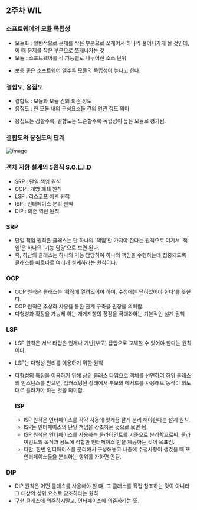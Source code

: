 ## 2주차 WIL

### 소프트웨어의 모듈 독립성
- 모듈화 : 일반적으로 문제를 작은 부분으로 쪼개어서 하나씩 풀어나가게 될 것인데, 이 때 문제를 작은 부분으로 쪼개나가는 것
- 모듈 : 소프트웨어를 각 기능별로 나누어진 소스 단위

* 보통 좋은 소프트웨어 일수록 모듈의 독립성이 높다고 한다.

### 결합도, 응집도

- 결합도 : 모듈과 모듈 간의 의존 정도
- 응집도 : 한 모듈 내의 구성요소들 간의 연관 정도 의미

* 응집도는 강할수록, 결합도는 느슨할수록 독립성이 높은 모듈로 평가됨.

### 결합도와 응집도의 단계

![image](https://github.com/user-attachments/assets/25933883-d75a-41f4-8354-4f8dc8ba785b)

### 객체 지향 설계의 5원칙 S.O.L.I.D
- SRP : 단일 책임 원칙
- OCP : 개방 폐쇄 원칙
- LSP : 리스코프 치환 원칙
- ISP : 인터페이스 분리 원칙
- DIP : 의존 역전 원칙

### SRP
- 단일 책임 원칙은 클래스는 단 하나의 '책임'만 가져야 한다는 원칙으로 여기서 '책임'은 하나의 '기능 담당'으로 보면 된다.
- 즉, 하난의 클래스는 하나의 기능 담당하여 하나의 책임을 수행하는데 집중되도록 클래스를 따로따로 여러개 설계하라는 원칙이다.

### OCP
 - OCP 원칙은 클래스는 '확장에 열려있어야 하며, 수정에는 닫혀있어야 한다'를 뜻한다.
 - OCP 원칙은 추상화 사용을 통한 관계 구축을 권장을 의미함.
 - 다형성과 확장을 가능케 하는 개게지향의 장점을 극대화하는 기본적인 설계 원칙

### LSP
- LSP 원칙은 서브 타입은 언제나 기반(부모) 탑입으로 교체할 수 있어야 한다는 원칙이다.
- LSP는 다형성 원리를 이용하기 위한 원칙
- 다형성의 특징을 이용하기 위해 상위 클래스 타입으로 객체를 선언하여 하위 클래스의 인스턴스를 받으면, 업캐스팅된 상태에서 부모의 메서드를 사용해도 동작이 의도대로 흘러가야 하는 것을 의미함.

  ### ISP
  - ISP 원칙은 인터페이스를 각각 사용에 맞게끔 잘게 분리 해야한다는 설계 원칙.
  - ISP는 인터페이스의 단일 책임을 강조하는 것으로 보면 됨.
  - ISP 원칙은 인터페이스를 사용하는 클라이언트를 기준으로 분리함으로써, 클라이언트의 목적과 용도에 적합한 인터페이스 만을 제공하는 것이 목표임.
  - 다만, 한번 인터페이스를 분리해서 구성해놓고 나중에 수정사항이 생겼을 때 또 인터페이스들을 분리하는 행위를 가하면 안됨.
 
### DIP
- DIP 원칙은 어떤 클래스를 사용해야 할 떄, 그 클래스를 직접 참조하는 것이 아니라 그 대상의 상위 요소로 참조하라는 원칙
- 구현 클래스에 의존하지말고, 인터페이스에 의존하라는 뜻.


